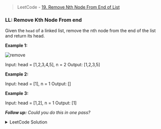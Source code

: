 > LeetCode - [19. Remove Nth Node From End of List](https://leetcode.com/problems/remove-nth-node-from-end-of-list/description/)
### LL: Remove Kth Node From end
Given the `head` of a linked list, remove the nth node from the end of the list and return its head.

**Example 1:**

![remove](https://assets.leetcode.com/uploads/2020/10/03/remove_ex1.jpg)

Input: head = [1,2,3,4,5], n = 2
Output: [1,2,3,5]

**Example 2:**

Input: head = [1], n = 1
Output: []

**Example 3:**

Input: head = [1,2], n = 1
Output: [1]

_**Follow up:** Could you do this in one pass?_

<details>
  <summary>LeetCode Solution</summary>

```javascript
/**
 * Definition for singly-linked list.
 * function ListNode(val, next) {
 *     this.val = (val===undefined ? 0 : val)
 *     this.next = (next===undefined ? null : next)
 * }
 */
/**
 * @param {ListNode} head
 * @param {number} n
 * @return {ListNode}
 */
var removeNthFromEnd = function(head, n) {
    let start = head, end = head, prev = null;
    for(let i = 0; i < n; i++) {
        if(!end) return new ListNode();
        end = end.next;
    }
    if(!end) return head.next;
    while(end) {
        prev = start;
        start = start.next;
        end = end.next;
    }
    prev.next = start.next;
    start.next = null;
    return head;
};
```
</details>

